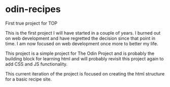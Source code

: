 # odin-recipes
First true project for TOP

This is the first project I will have started in a couple of years. I burned out on web development and have regretted the decision since that point in time. I am now focused on web development once more to better my life.

This project is a simple project for The Odin Project and is probably the building block for learning html and will probably revisit this project again to add CSS and JS functionality. 

This current iteration of the project is focused on creating the html structure for a basic recipe site. 
